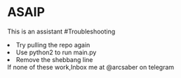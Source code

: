 # ASAIP
This is an assistant
#Troubleshooting
<li>Try pulling the repo again </li>
<li>Use python2 to run main.py</li>
<li>Remove the shebbang line</li>
If none of these work,Inbox me at @arcsaber on telegram
